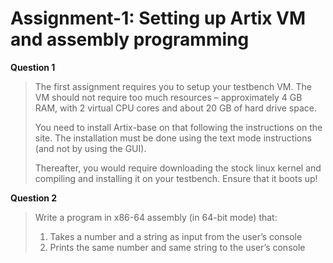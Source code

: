 # Assignment-1: Setting up Artix VM and assembly programming

**Question 1**
> The first assignment requires you to setup your testbench VM. The VM should not require too much resources – approximately 4 GB RAM, with 2 virtual CPU cores and about 20 GB of hard drive space.
>
> You need to install Artix-base on that following the instructions on the site.
> The installation must be done using the text mode instructions (and not by using the GUI).
>
> Thereafter, you would require downloading the stock linux kernel and compiling and installing it on your testbench. Ensure that it boots up!





**Question 2**
> Write a program in x86-64 assembly (in 64-bit mode) that:
>   1. Takes a number and a string as input from the user’s console
>   2. Prints the same number and same string to the user’s console
